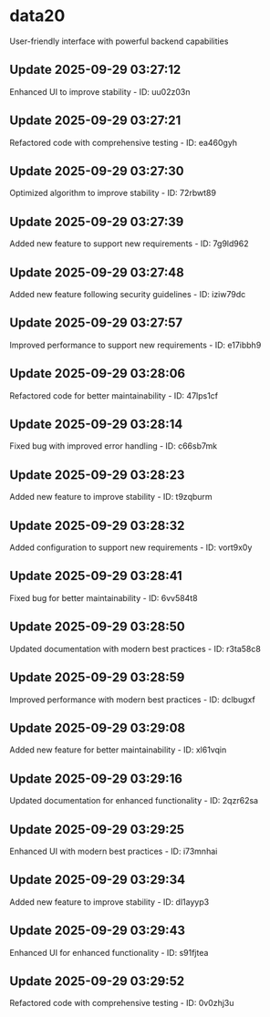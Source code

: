# data20
User-friendly interface with powerful backend capabilities

## Update 2025-09-29 03:27:12
Enhanced UI to improve stability - ID: uu02z03n


## Update 2025-09-29 03:27:21
Refactored code with comprehensive testing - ID: ea460gyh


## Update 2025-09-29 03:27:30
Optimized algorithm to improve stability - ID: 72rbwt89


## Update 2025-09-29 03:27:39
Added new feature to support new requirements - ID: 7g9ld962


## Update 2025-09-29 03:27:48
Added new feature following security guidelines - ID: iziw79dc


## Update 2025-09-29 03:27:57
Improved performance to support new requirements - ID: e17ibbh9


## Update 2025-09-29 03:28:06
Refactored code for better maintainability - ID: 47lps1cf


## Update 2025-09-29 03:28:14
Fixed bug with improved error handling - ID: c66sb7mk


## Update 2025-09-29 03:28:23
Added new feature to improve stability - ID: t9zqburm


## Update 2025-09-29 03:28:32
Added configuration to support new requirements - ID: vort9x0y


## Update 2025-09-29 03:28:41
Fixed bug for better maintainability - ID: 6vv584t8


## Update 2025-09-29 03:28:50
Updated documentation with modern best practices - ID: r3ta58c8


## Update 2025-09-29 03:28:59
Improved performance with modern best practices - ID: dclbugxf


## Update 2025-09-29 03:29:08
Added new feature for better maintainability - ID: xl61vqin


## Update 2025-09-29 03:29:16
Updated documentation for enhanced functionality - ID: 2qzr62sa


## Update 2025-09-29 03:29:25
Enhanced UI with modern best practices - ID: i73mnhai


## Update 2025-09-29 03:29:34
Added new feature to improve stability - ID: dl1ayyp3


## Update 2025-09-29 03:29:43
Enhanced UI for enhanced functionality - ID: s91fjtea


## Update 2025-09-29 03:29:52
Refactored code with comprehensive testing - ID: 0v0zhj3u

